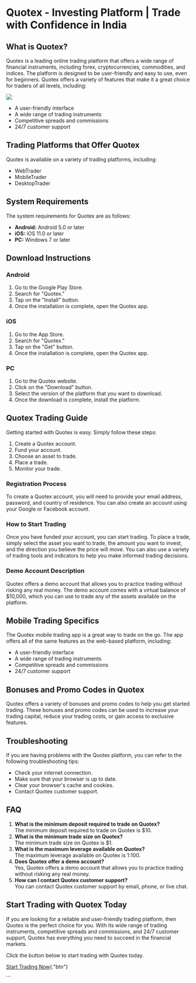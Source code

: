# Quotex - Investing Platform \| Trade with Confidence in India

## What is Quotex?

Quotex is a leading online trading platform that offers a wide range of
financial instruments, including forex, cryptocurrencies, commodities,
and indices. The platform is designed to be user-friendly and easy to
use, even for beginners. Quotex offers a variety of features that make
it a great choice for traders of all levels, including:

[![](https://static.quotex.io/files/4_en/300_250.jpg)](https://traff.sbs/brokerqxlid)

-   A user-friendly interface
-   A wide range of trading instruments
-   Competitive spreads and commissions
-   24/7 customer support

## Trading Platforms that Offer Quotex

Quotex is available on a variety of trading platforms, including:

-   WebTrader
-   MobileTrader
-   DesktopTrader

## System Requirements

The system requirements for Quotex are as follows:

-   **Android:** Android 5.0 or later
-   **iOS:** iOS 11.0 or later
-   **PC:** Windows 7 or later

## Download Instructions

### Android

1.  Go to the Google Play Store.
2.  Search for "Quotex."
3.  Tap on the "Install" button.
4.  Once the installation is complete, open the Quotex app.

### iOS

1.  Go to the App Store.
2.  Search for "Quotex."
3.  Tap on the "Get" button.
4.  Once the installation is complete, open the Quotex app.

### PC

1.  Go to the Quotex website.
2.  Click on the "Download" button.
3.  Select the version of the platform that you want to download.
4.  Once the download is complete, install the platform.

## Quotex Trading Guide

Getting started with Quotex is easy. Simply follow these steps:

1.  Create a Quotex account.
2.  Fund your account.
3.  Choose an asset to trade.
4.  Place a trade.
5.  Monitor your trade.

### Registration Process

To create a Quotex account, you will need to provide your email address,
password, and country of residence. You can also create an account using
your Google or Facebook account.

### How to Start Trading

Once you have funded your account, you can start trading. To place a
trade, simply select the asset you want to trade, the amount you want to
invest, and the direction you believe the price will move. You can also
use a variety of trading tools and indicators to help you make informed
trading decisions.

### Demo Account Description

Quotex offers a demo account that allows you to practice trading without
risking any real money. The demo account comes with a virtual balance of
\$10,000, which you can use to trade any of the assets available on the
platform.

## Mobile Trading Specifics

The Quotex mobile trading app is a great way to trade on the go. The app
offers all of the same features as the web-based platform, including:

-   A user-friendly interface
-   A wide range of trading instruments
-   Competitive spreads and commissions
-   24/7 customer support

## Bonuses and Promo Codes in Quotex

Quotex offers a variety of bonuses and promo codes to help you get
started trading. These bonuses and promo codes can be used to increase
your trading capital, reduce your trading costs, or gain access to
exclusive features.

## Troubleshooting

If you are having problems with the Quotex platform, you can refer to
the following troubleshooting tips:

-   Check your internet connection.
-   Make sure that your browser is up to date.
-   Clear your browser\'s cache and cookies.
-   Contact Quotex customer support.

## FAQ

1.  **What is the minimum deposit required to trade on Quotex?**\
    The minimum deposit required to trade on Quotex is \$10.
2.  **What is the minimum trade size on Quotex?**\
    The minimum trade size on Quotex is \$1.
3.  **What is the maximum leverage available on Quotex?**\
    The maximum leverage available on Quotex is 1:100.
4.  **Does Quotex offer a demo account?**\
    Yes, Quotex offers a demo account that allows you to practice
    trading without risking any real money.
5.  **How can I contact Quotex customer support?**\
    You can contact Quotex customer support by email, phone, or live
    chat.

## Start Trading with Quotex Today

If you are looking for a reliable and user-friendly trading platform,
then Quotex is the perfect choice for you. With its wide range of
trading instruments, competitive spreads and commissions, and 24/7
customer support, Quotex has everything you need to succeed in the
financial markets.

Click the button below to start trading with Quotex today.

[Start Trading Now](\%22https://traff.sbs/brokerqxlid\%22){."btn"}

\`\`\`

